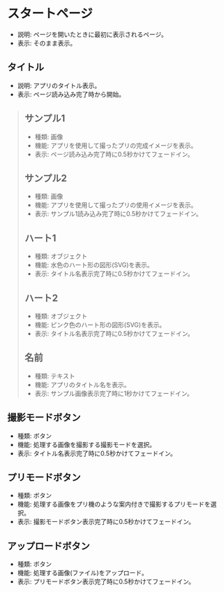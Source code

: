 # スタートページ
- 説明: ページを開いたときに最初に表示されるページ。
- 表示: そのまま表示。

## タイトル
- 説明: アプリのタイトル表示。
- 表示: ページ読み込み完了時から開始。
> ## サンプル1
> - 種類: 画像
> - 機能: アプリを使用して撮ったプリの完成イメージを表示。
> - 表示: ページ読み込み完了時に0.5秒かけてフェードイン。
> ## サンプル2
> - 種類: 画像
> - 機能: アプリを使用して撮ったプリの使用イメージを表示。
> - 表示: サンプル1読み込み完了時に0.5秒かけてフェードイン。
> ## ハート1
> - 種類: オブジェクト
> - 機能: 水色のハート形の図形(SVG)を表示。
> - 表示: タイトル名表示完了時に0.5秒かけてフェードイン。
> ## ハート2
> - 種類: オブジェクト
> - 機能: ピンク色のハート形の図形(SVG)を表示。
> - 表示: タイトル名表示完了時に0.5秒かけてフェードイン。
> ## 名前
> - 種類: テキスト
> - 機能: アプリのタイトル名を表示。
> - 表示: サンプル画像表示完了時に1秒かけてフェードイン。

## 撮影モードボタン
- 種類: ボタン
- 機能: 処理する画像を撮影する撮影モードを選択。
- 表示: タイトル名表示完了時に0.5秒かけてフェードイン。

## プリモードボタン
- 種類: ボタン
- 機能: 処理する画像をプリ機のような案内付きで撮影するプリモードを選択。
- 表示: 撮影モードボタン表示完了時に0.5秒かけてフェードイン。

## アップロードボタン
- 種類: ボタン
- 機能: 処理する画像(ファイル)をアップロード。
- 表示: プリモードボタン表示完了時に0.5秒かけてフェードイン。
